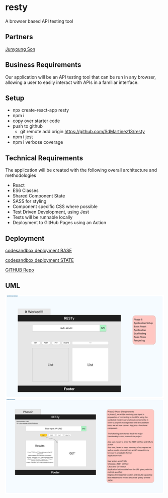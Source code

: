 # resty

A browser based API testing tool

## Partners

[Junyoung Son](https://github.com/Junyoungson808)

## Business Requirements

Our application will be an API testing tool that can be run in any browser, allowing a user to easily interact with APIs in a familiar interface.

## Setup

- npx create-react-app resty
- npm i
- copy over starter code
- push to github
  - git remote add origin <https://github.com/SdMartinez13/resty>
- npm i jest
- npm i verbose coverage

## Technical Requirements

The application will be created with the following overall architecture and methodologies

- React
- ES6 Classes
- Shared Component State
- SASS for styling
- Component specific CSS where possible
- Test Driven Development, using Jest
- Tests will be runnable locally
- Deployment to GitHub Pages using an Action

## Deployment

[codesandbox deployment BASE](9https://codesandbox.io/p/github/SdMartinez13/resty/main?file=%2Fsrc%2Findex.js&selection=%5B%7B%22endColumn%22%3A1%2C%22endLineNumber%22%3A12%2C%22startColumn%22%3A1%2C%22startLineNumber%22%3A12%7D%5D&workspace=%257B%2522activeFileId%2522%253A%2522cl9npxqgn000clqgnhpkl3ygv%2522%252C%2522openFiles%2522%253A%255B%2522%252FREADME.md%2522%252C%2522%252Fsrc%252Findex.js%2522%255D%252C%2522sidebarPanel%2522%253A%2522EXPLORER%2522%252C%2522gitSidebarPanel%2522%253A%2522COMMIT%2522%252C%2522sidekickItems%2522%253A%255B%257B%2522type%2522%253A%2522PREVIEW%2522%252C%2522taskId%2522%253A%2522start%2522%252C%2522port%2522%253A3000%252C%2522key%2522%253A%2522cl9nqcg6p00xe3b6h9sevqkto%2522%252C%2522isMinimized%2522%253Afalse%257D%252C%257B%2522type%2522%253A%2522TASK_LOG%2522%252C%2522taskId%2522%253A%2522start%2522%252C%2522key%2522%253A%2522cl9nqccbj00ug3b6h64kncp3q%2522%252C%2522isMinimized%2522%253Afalse%257D%255D%257D)

[codesandbox deployment STATE](https://codesandbox.io/p/github/SdMartinez13/resty/state?file=%2Fsrc%2Findex.js&selection=%5B%7B%22endColumn%22%3A1%2C%22endLineNumber%22%3A12%2C%22startColumn%22%3A1%2C%22startLineNumber%22%3A12%7D%5D&workspace=%257B%2522activeFileId%2522%253A%2522cl9npxqgn000clqgnhpkl3ygv%2522%252C%2522openFiles%2522%253A%255B%255D%252C%2522sidebarPanel%2522%253A%2522EXPLORER%2522%252C%2522gitSidebarPanel%2522%253A%2522COMMIT%2522%252C%2522sidekickItems%2522%253A%255B%257B%2522type%2522%253A%2522PREVIEW%2522%252C%2522taskId%2522%253A%2522start%2522%252C%2522port%2522%253A3000%252C%2522key%2522%253A%2522cl9ouvc2001vs3b6h71267nn9%2522%252C%2522isMinimized%2522%253Afalse%257D%255D%257D)

[GITHUB Repo](https://github.com/SdMartinez13/resty)

## UML

![uml26](/week6-labs.png)
![uml27](/27-labs.png)

